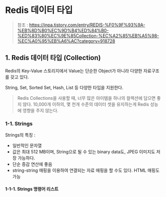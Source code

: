 # Redis 데이터 타입

> 참조 : https://inpa.tistory.com/entry/REDIS-%F0%9F%93%9A-%EB%8D%B0%EC%9D%B4%ED%84%B0-%ED%83%80%EC%9E%85Collection-%EC%A2%85%EB%A5%98-%EC%A0%95%EB%A6%AC?category=918728

## 1. Redis 데이터 타입 (Collection)

Redis의 Key-Value 스토리지에서 Value는 단순한 Object가 아니라 다양한 자료구조를 갖고 있다.

String, Set, Sorted Set, Hash, List 등 다양한 타입을 지원한다.

> Redis Collections을 사용할 때, 너무 많은 아이템을 하나의 컬렉션에 담으면 좋지 않다. 10,000개 이하의, 몇 천개 수준의 데이터 셋을 유지하는게 Redis 성능에 영향을 주지 않는다.


### 1-1. Strings

Strings의 특징 :

* 일반적인 문자열
* 값은 최대 512 MB이며, String으로 될 수 있는 binary data도, JPEG 이미지도 저장 가능하다.
* 단순 증감 연산에 좋음
* string-string 매핑을 이용하여 연결되는 자료 매핑을 할 수도 있다. HTML 매핑도 가능

#### 1-1-1. Strings 명령어 리스트




